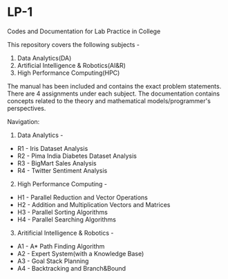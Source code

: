 # LP-1
Codes and Documentation for Lab Practice in College

This repository covers the following subjects -
1. Data Analytics(DA)
2. Artificial Intelligence & Robotics(AI&R)
3. High Performance Computing(HPC)

The manual has been included and contains the exact problem statements. There are 4 assignments under each subject. The documentation contains concepts related to the theory and mathematical models/programmer's perspectives. 

Navigation:

1. Data Analytics - 
* R1 - Iris Dataset Analysis
* R2 - Pima India Diabetes Dataset Analysis
* R3 - BigMart Sales Analysis
* R4 - Twitter Sentiment Analysis

2. High Performance Computing -
* H1 - Parallel Reduction and Vector Operations
* H2 - Addition and Multiplication Vectors and Matrices
* H3 - Parallel Sorting Algorithms
* H4 - Parallel Searching Algorithms

3. Aritificial Intelligence & Robotics - 
* A1 - A* Path Finding Algorithm
* A2 - Expert System(with a Knowledge Base)
* A3 - Goal Stack Planning
* A4 - Backtracking and Branch&Bound
